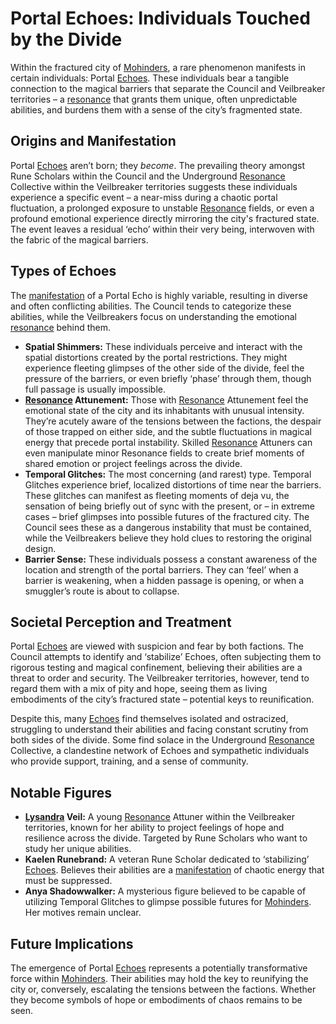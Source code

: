 # Portal Echoes: Individuals Touched by the Divide

Within the fractured city of [Mohinders](/geography/settlement/city/mohinders.md), a rare phenomenon manifests in certain individuals: Portal [Echoes](/raw/20250501/soul/echoes.md). These individuals bear a tangible connection to the magical barriers that separate the Council and Veilbreaker territories – a [resonance](/raw/20250501/resonance/resonance.md) that grants them unique, often unpredictable abilities, and burdens them with a sense of the city’s fragmented state.

## Origins and Manifestation

Portal [Echoes](/raw/20250501/soul/echoes.md) aren’t born; they *become*. The prevailing theory amongst Rune Scholars within the Council and the Underground [Resonance](/raw/20250501/resonance/resonance.md) Collective within the Veilbreaker territories suggests these individuals experience a specific event – a near-miss during a chaotic portal fluctuation, a prolonged exposure to unstable [Resonance](/raw/20250504/cataclysm/resonance.md) fields, or even a profound emotional experience directly mirroring the city's fractured state. The event leaves a residual ‘echo’ within their very being, interwoven with the fabric of the magical barriers.

## Types of Echoes

The [manifestation](/structure/chronological/event/manifestation.md) of a Portal Echo is highly variable, resulting in diverse and often conflicting abilities. The Council tends to categorize these abilities, while the Veilbreakers focus on understanding the emotional [resonance](/raw/20250501/resonance/resonance.md) behind them.

*   **Spatial Shimmers:** These individuals perceive and interact with the spatial distortions created by the portal restrictions. They might experience fleeting glimpses of the other side of the divide, feel the pressure of the barriers, or even briefly ‘phase’ through them, though full passage is usually impossible.
*   **[Resonance](/raw/20250501/resonance/resonance.md) Attunement:** Those with [Resonance](/raw/20250504/cataclysm/resonance.md) Attunement feel the emotional state of the city and its inhabitants with unusual intensity. They’re acutely aware of the tensions between the factions, the despair of those trapped on either side, and the subtle fluctuations in magical energy that precede portal instability. Skilled [Resonance](/structure/mechanic/resonance.md) Attuners can even manipulate minor Resonance fields to create brief moments of shared emotion or project feelings across the divide.
*   **Temporal Glitches:**  The most concerning (and rarest) type. Temporal Glitches experience brief, localized distortions of time near the barriers. These glitches can manifest as fleeting moments of deja vu, the sensation of being briefly out of sync with the present, or – in extreme cases – brief glimpses into possible futures of the fractured city. The Council sees these as a dangerous instability that must be contained, while the Veilbreakers believe they hold clues to restoring the original design.
*   **Barrier Sense:** These individuals possess a constant awareness of the location and strength of the portal barriers. They can ‘feel’ when a barrier is weakening, when a hidden passage is opening, or when a smuggler’s route is about to collapse.

## Societal Perception and Treatment

Portal [Echoes](/raw/20250501/soul/echoes.md) are viewed with suspicion and fear by both factions. The Council attempts to identify and ‘stabilize’ Echoes, often subjecting them to rigorous testing and magical confinement, believing their abilities are a threat to order and security. The Veilbreaker territories, however, tend to regard them with a mix of pity and hope, seeing them as living embodiments of the city’s fractured state – potential keys to reunification.

Despite this, many [Echoes](/raw/20250501/soul/echoes.md) find themselves isolated and ostracized, struggling to understand their abilities and facing constant scrutiny from both sides of the divide. Some find solace in the Underground [Resonance](/raw/20250501/resonance/resonance.md) Collective, a clandestine network of Echoes and sympathetic individuals who provide support, training, and a sense of community.

## Notable Figures

*   **[Lysandra](/raw/20250501/character/lysandra.md) Veil:** A young [Resonance](/raw/20250501/resonance/resonance.md) Attuner within the Veilbreaker territories, known for her ability to project feelings of hope and resilience across the divide. Targeted by Rune Scholars who want to study her unique abilities.
*   **Kaelen Runebrand:** A veteran Rune Scholar dedicated to ‘stabilizing’ [Echoes](/raw/20250501/soul/echoes.md). Believes their abilities are a [manifestation](/structure/chronological/event/manifestation.md) of chaotic energy that must be suppressed.
*   **Anya Shadowwalker:** A mysterious figure believed to be capable of utilizing Temporal Glitches to glimpse possible futures for [Mohinders](/geography/settlement/city/mohinders.md). Her motives remain unclear.

## Future Implications

The emergence of Portal [Echoes](/raw/20250501/soul/echoes.md) represents a potentially transformative force within [Mohinders](/geography/settlement/city/mohinders.md). Their abilities may hold the key to reunifying the city or, conversely, escalating the tensions between the factions. Whether they become symbols of hope or embodiments of chaos remains to be seen.
